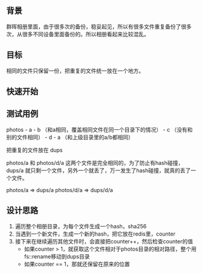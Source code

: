 ## 背景

群晖相册里面，由于很多次的备份，稳妥起见，所以有很多文件重复备份了很多次，从很多不同设备里面备份的。所以相册看起来比较混乱。

## 目标

相同的文件只保留一份，把重复的文件统一放在一个地方。

## 快速开始

## 测试用例

photos
    - a
    - b （和a相同，覆盖相同文件在同一个目录下的情况）
    - c （没有和别的文件相同）
    - d
        - a （和上级目录里的a/b都相同）

把重复的文件放在 dups

photos/a 和 photos/d/a 这两个文件是完全相同的，为了防止有hash碰撞，dups/a 就只剩一个文件，另外一个就丢了，万一发生了hash碰撞，就真的丢了一个文件。

photos/a => dups/a
photos/d/a => dups/d/a

## 设计思路

1. 遍历整个相册目录，为每个文件生成一个hash，sha256
2. 当遇到一个新文件，生成一个新的hash，把它放在redis里，counter
3. 接下来在继续遍历其他文件时，会直接把counter++，然后检查counter的值
   - 如果counter > 1，就获取这个文件相对于photos目录的相对路径，整个用fs::rename移动到dups目录
   - 如果counter == 1，那就还保留在原来的位置